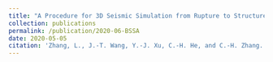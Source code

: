 ```yaml
---
title: "A Procedure for 3D Seismic Simulation from Rupture to Structures by Coupling SEM and FEM"
collection: publications
permalink: /publication/2020-06-BSSA
date: 2020-05-05
citation: 'Zhang, L., J.-T. Wang, Y.-J. Xu, C.-H. He, and C.-H. Zhang. Bulletin of the Seismological Society of America (2020) 110 (3): 1134–1148. doi: 10.1785/0120190289'
---
```


